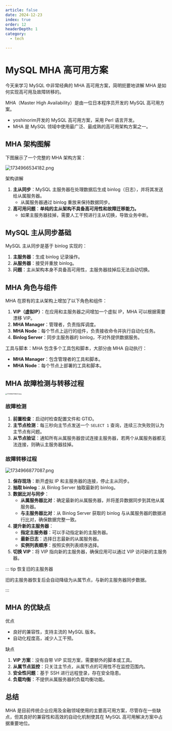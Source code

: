```yaml
---
article: false
date: 2024-12-23
index: true
order: 12
headerDepth: 1
category:
  - tech

---
```


# MySQL MHA 高可用方案

今天来学习 MySQL 中非常经典的 MHA 高可用方案，简明扼要地讲解 MHA 是如何实现高可用及故障转移的。

MHA（Master High Availability）是由一位日本程序员开发的 MySQL 高可用方案。

- yoshinorim开发的 MySQL 高可用方案，采用 Perl 语言开发。
- MHA 是 MySQL 领域中使用最广泛、最成熟的高可用架构方案之一。

## MHA 架构图解

下图展示了一个完整的 MHA 架构方案：

 ![1734966534182.png](https://pic.hanjiaming.com.cn/2024/12/23/a754bd51ba1f7.png)

架构讲解

1. **主从同步**：MySQL 主服务器在处理数据后生成 binlog（日志），并将其发送给从属服务器。
   - 从属服务器通过 binlog 重放来保持数据同步。
2. **高可用问题**：**单纯的主从架构不具备高可用性和故障迁移能力。**
   - 如果主服务器挂掉，需要人工干预进行主从切换，导致业务中断。

## MySQL 主从同步基础

MySQL 主从同步是基于 binlog 实现的：

1. **主服务器**：生成 binlog 记录操作。
2. **从服务器**：接受并重放 binlog。
3. **问题**：主从架构本身不具备高可用性，主服务器挂掉后无法自动切换。

## MHA 角色与组件

MHA 在原有的主从架构上增加了以下角色和组件：

1. **VIP（虚拟IP）**：在应用和主服务器之间增加一个虚拟 IP，MHA 可以根据需要漂移 VIP。
2. **MHA Manager**：管理者，负责指挥调度。
3. **MHA Node**：每个节点上运行的组件，负责接收命令并执行自动化任务。
4. **Binlog Server**：同步主服务器的 binlog，不对外提供数据服务。

工具与脚本：MHA 包含多个工具包和脚本，大部分由 MHA 自动执行：

- **MHA Manager**：包含管理者的工具和脚本。
- **MHA Node**：每个节点上部署的工具和脚本。

## MHA 故障检测与转移过程

<img src="https://pic.hanjiaming.com.cn/2024/12/23/86c9226382ca5.png" alt="1734966708827.png" style="zoom:33%;" />

### 故障检测

1. **前置检查**：启动时检查配置文件和 GTID。
2. **主节点检测**：每三秒向主节点发送一个 `SELECT 1` 查询，连续三次失败则认为主节点有问题。
3. **从节点验证**：通知所有从属服务器尝试连接主服务器，若两个从属服务器都无法连接，则确认主服务器挂掉。

### 故障转移过程

![1734966877087.png](https://pic.hanjiaming.com.cn/2024/12/23/3f6dbbb6a084a.png)

1. **保存现场**：断开虚拟 IP 和主服务器的连接，停止主从同步。
2. **抽取 binlog**：从 Binlog Server 抽取最新的 binlog。
3. **数据比对与同步**：
   - **从属服务器比对**：确定最新的从属服务器，并将差异数据同步到其他从属服务器。
   - **与主服务器比对**：从 Binlog Server 获取的 binlog 与从属服务器的数据进行比对，确保数据完整一致。
4. **提升新的主服务器**：
   - **指定主服务器**：可以手动指定新的主服务器。
   - **最新日志**：选择日志最新的从属服务器。
   - **实例列表顺序**：按照实例列表顺序选择。
5. **切换 VIP**：将 VIP 指向新的主服务器，确保应用可以通过 VIP 访问新的主服务器。

::: tip 恢复旧的主服务器

旧的主服务器恢复后会自动降级为从属节点，与新的主服务器同步数据。

:::

## MHA 的优缺点

优点

- 良好的兼容性，支持主流的 MySQL 版本。
- 自动化程度高，减少人工干预。

缺点

1. **VIP 方案**：没有自带 VIP 实现方案，需要额外的脚本或工具。
2. **从属节点监控**：只关注主节点，从属节点的可用性不在监控范围内。
3. **安全性问题**：基于 SSH 进行远程登录，存在安全隐患。
4. **负载均衡**：不提供从属服务器的负载均衡功能。

## 总结

MHA 是目前传统企业应用及金融领域使用的主要高可用方案，尽管存在一些缺点，但其良好的兼容性和高效的自动化机制使其在 MySQL 高可用解决方案中占据重要地位。